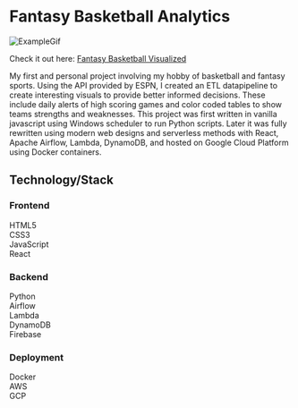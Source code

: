 # Fantasy Basketball Analytics

![ExampleGif](https://i.imgur.com/30O0wGO.gif)

Check it out here: [Fantasy Basketball Visualized](https://fantasy.elvinfeng.com)

My first and personal project involving my hobby of basketball and fantasy sports. Using the API provided by ESPN, I created an ETL datapipeline to create interesting visuals to provide better informed decisions. These include daily alerts of high scoring games and color coded tables to show teams strengths and weaknesses. This project was first written in vanilla javascript using Windows scheduler to run Python scripts. Later it was fully rewritten using modern web designs and serverless methods with React, Apache Airflow, Lambda, DynamoDB, and hosted on Google Cloud Platform using Docker containers.

## Technology/Stack

### Frontend
HTML5\
CSS3\
JavaScript\
React

### Backend
Python\
Airflow\
Lambda\
DynamoDB\
Firebase

### Deployment
Docker\
AWS\
GCP